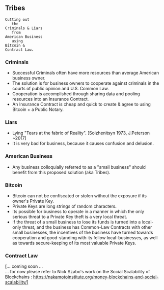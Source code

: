 Tribes
----------------
```
Cutting out
   the
Criminals & Liars
   from
American Business
   using
Bitcoin &
Contract Law.
```

### Criminals
- Successful Criminals often have more resources than average American business owner.    
- The solution is for business owners to cooperate against criminals in the courts of public opinion and U.S. Common Law.    
- Cooperation is accomplished through sharing data and pooling resources into an Insurance Contract.    
- An Insurance Contract is cheap and quick to create & agree to using Bitcoin + a Public Notary.    


### Liars
- Lying "Tears at the fabric of Reality". [Solzhenitsyn 1973, J.Peterson ~2017]    
- It is very bad for business, because it causes confusion and delusion.    

### American Business
- Any business colloquially referred to as a "small business" should benefit from this proposed solution (aka Tribes).    

### Bitcoin
- Bitcoin can not be confiscated or stolen without the exposure if its owner's Private Key.    
- Private Keys are long strings of random characters.    
- Its possible for business to operate in a manner in which the only serious threat to a Private Key theft is a very local threat.    
- If the threat of a small business to lose its funds is turned into a local-only threat, and the business has Common-Law Contracts with other small businesses, the incentives of the business have turned towards cooperation and good-standing with its fellow local-businesses, as well as towards secure-keeping of its most valuable Private Keys.

### Contract Law
[... coming soon ...    
... for now please refer to Nick Szabo's work on the Social Scalability of Blockchains : https://nakamotoinstitute.org/money-blockchains-and-social-scalability/]    

